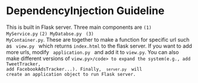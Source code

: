 # DependencyInjection Guideline

This is built in Flask server. Three main components are <code>(1) MyService.py</code> <code>(2) MyDatabse.py</code> <code> (3) MyContainer.py</code>. These are together to make a function for specific url such as <code> view.py </code> which returns <code>index.html</code> to the flask server. If you want to add more urls, modify <code> application.py </code> and add it to <code>view.py</code>. You can also make different versions of <code>view.py>/code> to expand the system(e.g., add TweetTracker, add FacebookAdsTracker...). Finally, <code> server.py </code> will create an application object to run Flask server.
